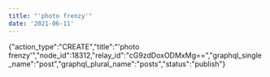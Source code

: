 ```yaml
---
title: "'photo frenzy'"
date: '2021-06-11'
---
```


{"action_type":"CREATE","title":"'photo frenzy'","node_id":18312,"relay_id":"cG9zdDoxODMxMg==","graphql_single_name":"post","graphql_plural_name":"posts","status":"publish"}
